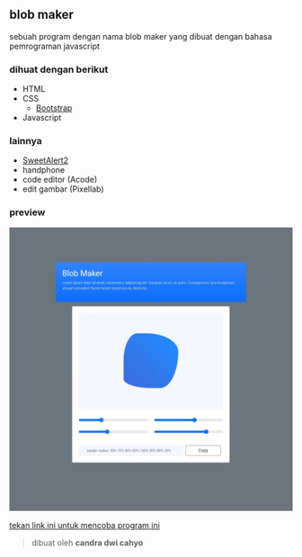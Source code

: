 ## blob maker

sebuah program dengan nama blob maker yang dibuat dengan bahasa pemrograman javascript

### dihuat dengan berikut

* HTML
* CSS
  * [Bootstrap](https://getbootstrap.com)
* Javascript

### lainnya

* [SweetAlert2](https://sweetalert2.github.io)
* handphone
* code editor (Acode)
* edit gambar (Pixellab)

### preview

![result](https://github.com/candradwicahyo/blob-maker/blob/master/preview.jpg)

[tekan link ini untuk mencoba program ini](https://candradwicahyo.github.io/blob-maker)

> dibuat oleh **candra dwi cahyo**